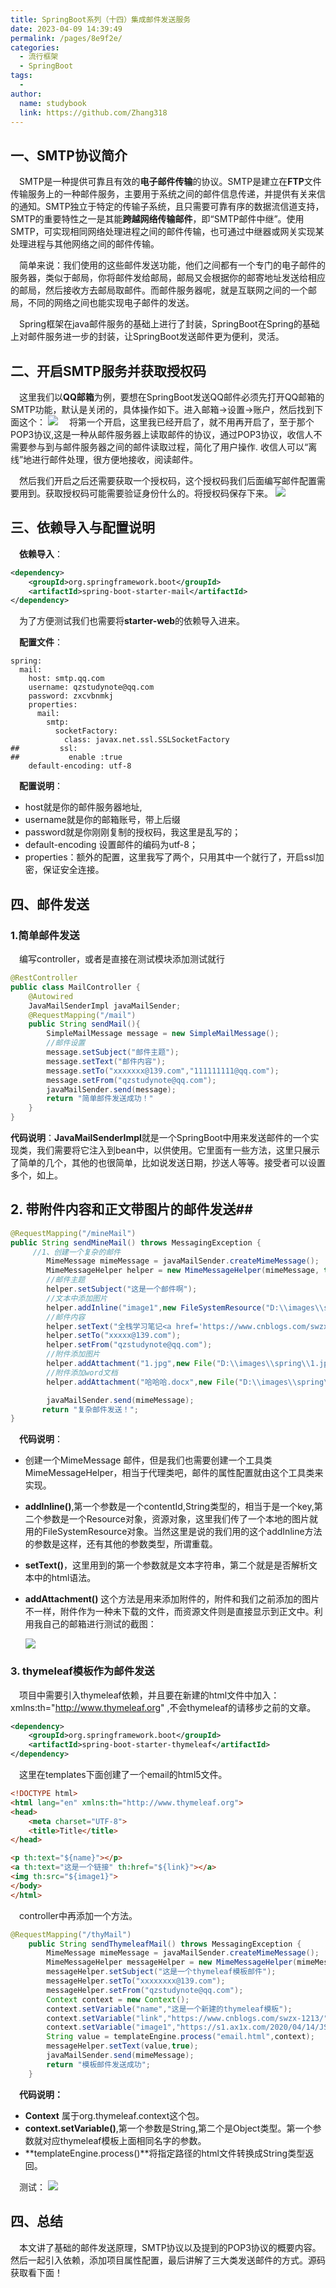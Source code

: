 ```yaml
---
title: SpringBoot系列（十四）集成邮件发送服务
date: 2023-04-09 14:39:49
permalink: /pages/8e9f2e/
categories:
  - 流行框架
  - SpringBoot
tags:
  - 
author: 
  name: studybook
  link: https://github.com/Zhang318
---
```



## 一、SMTP协议简介 ##

&emsp;SMTP是一种提供可靠且有效的**电子邮件传输**的协议。SMTP是建立在**FTP**文件传输服务上的一种邮件服务，主要用于系统之间的邮件信息传递，并提供有关来信的通知。SMTP独立于特定的传输子系统，且只需要可靠有序的数据流信道支持，SMTP的重要特性之一是其能**跨越网络传输邮件**，即“SMTP邮件中继”。使用SMTP，可实现相同网络处理进程之间的邮件传输，也可通过中继器或网关实现某处理进程与其他网络之间的邮件传输。

&emsp;简单来说：我们使用的这些邮件发送功能，他们之间都有一个专门的电子邮件的服务器，类似于邮局，你将邮件发给邮局，邮局又会根据你的邮寄地址发送给相应的邮局，然后接收方去邮局取邮件。而邮件服务器呢，就是互联网之间的一个邮局，不同的网络之间也能实现电子邮件的发送。

&emsp;Spring框架在java邮件服务的基础上进行了封装，SpringBoot在Spring的基础上对邮件服务进一步的封装，让SpringBoot发送邮件更为便利，灵活。

## 二、开启SMTP服务并获取授权码 ##
&emsp;这里我们以**QQ邮箱**为例，要想在SpringBoot发送QQ邮件必须先打开QQ邮箱的SMTP功能，默认是关闭的，具体操作如下。进入邮箱→设置→账户，然后找到下面这个：
![](image/十四/邮件配置.png)
&emsp;将第一个开启，这里我已经开启了，就不用再开启了，至于那个POP3协议,这是一种从邮件服务器上读取邮件的协议，通过POP3协议，收信人不需要参与到与邮件服务器之间的邮件读取过程，简化了用户操作. 收信人可以“离线”地进行邮件处理，很方便地接收，阅读邮件。

&emsp;然后我们开启之后还需要获取一个授权码，这个授权码我们后面编写邮件配置需要用到。获取授权码可能需要验证身份什么的。将授权码保存下来。
![](image/十四/授权码.png)

## 三、依赖导入与配置说明 ##
&emsp;**依赖导入**：

```xml
<dependency>
    <groupId>org.springframework.boot</groupId>
    <artifactId>spring-boot-starter-mail</artifactId>
</dependency>
```
&emsp;为了方便测试我们也需要将**starter-web**的依赖导入进来。

&emsp;**配置文件**：
```properties
spring:
  mail:
    host: smtp.qq.com
    username: qzstudynote@qq.com
    password: zxcvbnmkj
    properties:
      mail:
        smtp:
          socketFactory:
            class: javax.net.ssl.SSLSocketFactory
##         ssl:
##           enable :true
    default-encoding: utf-8
```

&emsp;**配置说明**：
* host就是你的邮件服务器地址,
* username就是你的邮箱账号，带上后缀
* password就是你刚刚复制的授权码，我这里是乱写的；
* default-encoding 设置邮件的编码为utf-8；
* properties：额外的配置，这里我写了两个，只用其中一个就行了，开启ssl加密，保证安全连接。


## 四、邮件发送 ##
### 1.简单邮件发送 ###
&emsp;编写controller，或者是直接在测试模块添加测试就行
```java
@RestController
public class MailController {
    @Autowired
    JavaMailSenderImpl javaMailSender;
    @RequestMapping("/mail")
    public String sendMail(){
        SimpleMailMessage message = new SimpleMailMessage();
        //邮件设置
        message.setSubject("邮件主题");
        message.setText("邮件内容");
        message.setTo("xxxxxxx@139.com","111111111@qq.com");
        message.setFrom("qzstudynote@qq.com");
        javaMailSender.send(message);
        return "简单邮件发送成功！"
    }
}
```
**代码说明**：**JavaMailSenderImpl**就是一个SpringBoot中用来发送邮件的一个实现类，我们需要将它注入到bean中，以供使用。它里面有一些方法，这里只展示了简单的几个，其他的也很简单，比如说发送日期，抄送人等等。接受者可以设置多个，如上。

## 2. 带附件内容和正文带图片的邮件发送##
```java
@RequestMapping("/mineMail")
public String sendMineMail() throws MessagingException {
     //1、创建一个复杂的邮件
        MimeMessage mimeMessage = javaMailSender.createMimeMessage();
        MimeMessageHelper helper = new MimeMessageHelper(mimeMessage, true);
        //邮件主题
        helper.setSubject("这是一个邮件啊");
        //文本中添加图片
        helper.addInline("image1",new FileSystemResource("D:\\images\\spring\\1.jpg"));
        //邮件内容
        helper.setText("全栈学习笔记<a href='https://www.cnblogs.com/swzx-1213/'>百度一下</a>    <img src='cid:image1'></img>",true);
        helper.setTo("xxxxx@139.com");
        helper.setFrom("qzstudynote@qq.com");
        //附件添加图片
        helper.addAttachment("1.jpg",new File("D:\\images\\spring\\1.jpg"));
        //附件添加word文档
        helper.addAttachment("哈哈哈.docx",new File("D:\\images\\spring\\哈哈哈.docx"));

        javaMailSender.send(mimeMessage);
       return "复杂邮件发送！";
}
```
&emsp;**代码说明**：

* 创建一个MimeMessage 邮件，但是我们也需要创建一个工具类MimeMessageHelper，相当于代理类吧，邮件的属性配置就由这个工具类来实现。
* **addInline()**,第一个参数是一个contentId,String类型的，相当于是一个key,第二个参数是一个Resource对象，资源对象，这里我们传了一个本地的图片就用的FileSystemResource对象。当然这里是说的我们用的这个addInline方法的参数是这样，还有其他的参数类型，所谓重载。
* **setText()**，这里用到的第一个参数就是文本字符串，第二个就是是否解析文本中的html语法。
* **addAttachment()** 这个方法是用来添加附件的，附件和我们之前添加的图片不一样，附件作为一种未下载的文件，而资源文件则是直接显示到正文中。利用我自己的邮箱进行测试的截图：
  
  ![](image/十四/邮件.png)


### 3. thymeleaf模板作为邮件发送 ###
&emsp;项目中需要引入thymeleaf依赖，并且要在新建的html文件中加入：xmlns:th="http://www.thymeleaf.org" ,不会thymeleaf的请移步之前的文章。
```xml
<dependency>
    <groupId>org.springframework.boot</groupId>
    <artifactId>spring-boot-starter-thymeleaf</artifactId>
</dependency>
```
&emsp;这里在templates下面创建了一个email的html5文件。
```html
<!DOCTYPE html>
<html lang="en" xmlns:th="http://www.thymeleaf.org">
<head>
    <meta charset="UTF-8">
    <title>Title</title>
</head>

<p th:text="${name}"></p>
<a th:text="这是一个链接" th:href="${link}"></a>
<img th:src="${image1}">
</body>
</html>
```
&emsp;controller中再添加一个方法。
```java
@RequestMapping("/thyMail")
    public String sendThymeleafMail() throws MessagingException {
        MimeMessage mimeMessage = javaMailSender.createMimeMessage();
        MimeMessageHelper messageHelper = new MimeMessageHelper(mimeMessage);
        messageHelper.setSubject("这是一个thymeleaf模板邮件");
        messageHelper.setTo("xxxxxxxx@139.com");
        messageHelper.setFrom("qzstudynote@qq.com");
        Context context = new Context();
        context.setVariable("name","这是一个新建的thymeleaf模板");
        context.setVariable("link","https://www.cnblogs.com/swzx-1213/");
        context.setVariable("image1","https://s1.ax1x.com/2020/04/14/JShDYt.th.jpg");
        String value = templateEngine.process("email.html",context);
        messageHelper.setText(value,true);
        javaMailSender.send(mimeMessage);
        return "模板邮件发送成功";
    }
```
&emsp;**代码说明：**

* **Context** 属于org.thymeleaf.context这个包。
* **context.setVariable()**,第一个参数是String,第二个是Object类型。第一个参数就对应thymeleaf模板上面相同名字的参数。
* **templateEngine.process()**将指定路径的html文件转换成String类型返回。
  
&emsp;测试：
![](image/十四/收到的.png)

## 四、总结 ##
&emsp;本文讲了基础的邮件发送原理，SMTP协议以及提到的POP3协议的概要内容。然后一起引入依赖，添加项目属性配置，最后讲解了三大类发送邮件的方式。源码获取看下面！






